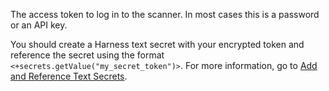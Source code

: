 The access token to log in to the scanner. In most cases this is a password or an API key. 


You should create a Harness text secret with your encrypted token and reference the secret using the format `<+secrets.getValue("my_secret_token")>`. For more information, go to [Add and Reference Text Secrets](/docs/platform/security/add-use-text-secrets).

